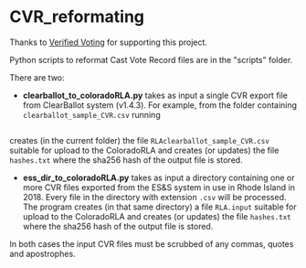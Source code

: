 # CVR_reformating
Thanks to [Verified Voting](https://www.verifiedvoting.org/) for supporting this project.

Python scripts to reformat Cast Vote Record files are in the "scripts" folder.

There are two: 
- **clearballot_to_coloradoRLA.py** takes as input a single CVR export file from ClearBallot system (v1.4.3). For example, from the folder containing ```clearballot_sample_CVR.csv``` running
``` python clearballot_to_coloradoRLA.py clearballot_sample_CVR.csv
```
creates  (in the current folder) the file
```RLAclearballot_sample_CVR.csv``` suitable for upload to the ColoradoRLA
and creates (or updates) the file
```hashes.txt```
where the sha256 hash of the output file is stored.

- **ess_dir_to_coloradoRLA.py** takes as input a directory containing one or more CVR files exported from the ES&S system in use in Rhode Island in 2018. Every file in the directory with extension ```.csv```  will be processed. The program creates (in that same directory) a file ```RLA.input``` suitable for upload to the ColoradoRLA 
and creates (or updates) the file
```hashes.txt```
where the sha256 hash of the output file is stored.

    
In both cases the input CVR files must be scrubbed of any commas, quotes and apostrophes.



